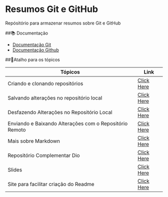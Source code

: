 
# Resumos Git e GitHub

Repósitório para armazenar resumos sobre Git e GitHub

##📚 Documentação 

- [Documentação Git](https://www.git-scm.com/doc)
- [Documentação Github](https://docs.github.com/)


##🚀Atalho para os tópicos 

| Tópicos | Link |
|---------|------|
Criando e clonando repositórios | [Click Here](https://github.com/anadcruz/git_commands/blob/main/1criando_e_clonando_reposit%C3%B3rios.py)
Salvando alterações no repositório local|[Click Here](https://github.com/anadcruz/git_commands/blob/main/2salvando_alteracoes_no_repositorio_local.py)
Desfazendo Alterações no Repositório Local|[Click Here](https://github.com/anadcruz/git_commands/blob/main/3desfazendo_alteracoes_no_repositorio_local_py)
Enviando e Baixando Alterações com o Repositório Remoto | [Click Here](https://github.com/anadcruz/git_commands/blob/main/4enviando_e_baixando_alteracoes_repositorio_remoto.py)
Mais sobre Markdown | [Click Here](https://docs.github.com/pt/get-started/writing-on-github)
Repositório Complementar Dio | [Click Here](https://github.com/elidianaandrade/dio-curso-git-github)
Slides | [Click Here](https://academiapme-my.sharepoint.com/:p:/g/personal/renato_dio_me/EYjkgVZuUv5HsVgJUEPv1_oB_QWs8MFBY_PBQ2UAtLqucg?e=262HGK)
Site para facilitar criação do Readme | [Click Here](https://readme.so/pt)
